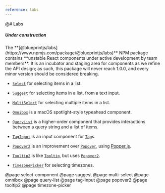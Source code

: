 ```yaml
---
reference: labs
---
```


@# Labs

<div class="pt-callout pt-intent-warning pt-icon-info-sign">
    <h5>Under construction</h5>
    The **[@blueprintjs/labs](https://www.npmjs.com/package/@blueprintjs/labs)** NPM package contains **unstable React components under active development by team members**. It is an incubator and staging area for components as we refine the API design; as such, this package will never reach 1.0.0, and every minor version should be considered breaking.
</div>

- [`Select`](#labs/select-component) for selecting items in a list.

- [`Suggest`](#labs/suggest) for selecting items in a list, from a text input.

- [`MultiSelect`](#labs/multi-select) for selecting multiple items in a list.

- [`Omnibox`](#labs/omnibox) is a macOS spotlight-style typeahead component.

- [`QueryList`](#labs/query-list) is a higher-order component that provides interactions between a query string and a list of items.

- [`TagInput`](#labs/tag-input) is an input component for [`Tag`](#core/components/tag)s.

- [`Popover2`](#labs/popover2) is an improvement over [`Popover`](#core/components/popover), using [Popper.js](https://popper.js.org/).

- [`Tooltip2`](#labs/tooltip2) is like [`Tooltip`](#core/components/tooltip), but uses [`Popover2`](#labs/popover2).

- [`TimezonePicker`](#labs/timezone-picker) for selecting timezones.

@page select-component
@page suggest
@page multi-select
@page omnibox
@page query-list
@page tag-input
@page popover2
@page tooltip2
@page timezone-picker

